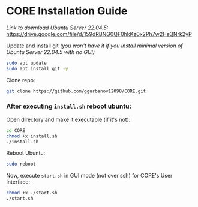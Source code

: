 # CORE Installation Guide

*Link to download Ubuntu Server 22.04.5:*  
https://drive.google.com/file/d/159dRBNG0QF0hkKz0x2Ph7w2HsQNrk2yP  

Update and install git *(you won't have it if you install minimal version of Ubuntu Server 22.04.5 with no GUI)*  

```bash
sudo apt update  
sudo apt install git -y
```

Clone repo:  

```bash
git clone https://github.com/ggurbanov12098/CORE.git
```

### After executing `install.sh` reboot ubuntu:

Open directory and make it executable (if it's not):

```bash
cd CORE
chmod +x install.sh
./install.sh
```

Reboot Ubuntu:

```bash
sudo reboot
```

Now, execute `start.sh` in GUI mode (not over ssh) for CORE's User Interface:

```bash
chmod +x ./start.sh
./start.sh
```
